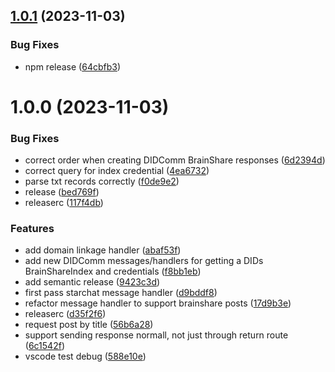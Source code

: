 ## [1.0.1](https://github.com/veramolabs/did-comm-brainshare/compare/1.0.0...1.0.1) (2023-11-03)


### Bug Fixes

* npm release ([64cbfb3](https://github.com/veramolabs/did-comm-brainshare/commit/64cbfb33f60b89089a74ce91df37a068ae66a061))

# 1.0.0 (2023-11-03)


### Bug Fixes

* correct order when creating DIDComm BrainShare responses ([6d2394d](https://github.com/veramolabs/did-comm-brainshare/commit/6d2394d0ecfe427c94355c57f118ea11098ab06b))
* correct query for index credential ([4ea6732](https://github.com/veramolabs/did-comm-brainshare/commit/4ea67323c41cd367bf9fd7b046816ed8d8072217))
* parse txt records correctly ([f0de9e2](https://github.com/veramolabs/did-comm-brainshare/commit/f0de9e287dfc8e5a1e1d6524bee8355f2e972339))
* release ([bed769f](https://github.com/veramolabs/did-comm-brainshare/commit/bed769f0adb4d171badf4cc08c37e01a98395087))
* releaserc ([117f4db](https://github.com/veramolabs/did-comm-brainshare/commit/117f4dba016d9b7f11346df5295f915da2b3ccce))


### Features

* add domain linkage handler ([abaf53f](https://github.com/veramolabs/did-comm-brainshare/commit/abaf53ff5e227494ccd36dff813e1d5a40bbdb54))
* add new DIDComm messages/handlers for getting a DIDs BrainShareIndex and credentials ([f8bb1eb](https://github.com/veramolabs/did-comm-brainshare/commit/f8bb1eb6531560471d6557fff34b3c0be3ef9d24))
* add semantic release ([9423c3d](https://github.com/veramolabs/did-comm-brainshare/commit/9423c3d8b2980ee8f4519ee97dce6b63230a1583))
* first pass starchat message handler ([d9bddf8](https://github.com/veramolabs/did-comm-brainshare/commit/d9bddf8f98f80335e438cd0940aea45e868dad76))
* refactor message handler to support brainshare posts ([17d9b3e](https://github.com/veramolabs/did-comm-brainshare/commit/17d9b3e7d8b16e98d0b545606b376ddd9702b060))
* releaserc ([d35f2f6](https://github.com/veramolabs/did-comm-brainshare/commit/d35f2f63b6a848d73a84e3fd8cc286fd93e6f256))
* request post by title ([56b6a28](https://github.com/veramolabs/did-comm-brainshare/commit/56b6a28d49c4f8017325ff4340786c84d7077525))
* support sending response normall, not just through return route ([6c1542f](https://github.com/veramolabs/did-comm-brainshare/commit/6c1542fd4d0cce586034a9405a04068a0589b6ab))
* vscode test debug ([588e10e](https://github.com/veramolabs/did-comm-brainshare/commit/588e10eef190ebb1a98c2b776e00f30855ce1801))
